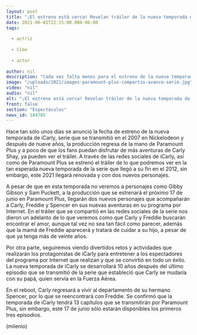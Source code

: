 ```yaml
---
layout: post
title: "¡El estreno está cerca! Revelan tráiler de la nueva temporada de 'iCarly'"
date: 2021-06-01T22:15:00.000-06:00
tags:
  
  - actriz
  
  - Cine
  
  - actor
  
author: nil
description: "Cada vez falta menos para el estreno de la nueva temporada de iCarly, es por eso que ya se estrenó el tráiler de la serie. "
image: "/uploads/2021/images-paramount-plus-compartio-avance-serie.jpg"
video: "nil"
audio: "nil"
alt: "¡El estreno está cerca! Revelan tráiler de la nueva temporada de 'iCarly'"
front: false
section: "Espectáculos"
news_id: 184785
---
```


Hace tan sólo unos días se anunció la fecha de estreno de la nueva temporada de iCarly, serie que se transmitió en el 2007 en Nickelodeon y después de nueve años, la producción regresa de la mano de Paramount Plus y a poco de que los fans puedan disfrutar de más aventuras de Carly Shay, ya pueden ver el tráiler. A través de las redes sociales de iCarly, así como de Paramount Plus se estrenó el tráiler de lo que podremos ver en la tan esperada nueva temporada de la serie que llegó a su fin en el 2012, sin embargo, este 2021 llegará renovada y con dos nuevos personajes. 

A pesar de que en esta temporada no veremos a personajes como Gibby Gibson y Sam Puckett, a la producción que se estrenará el próximo 17 de junio en Paramount Plus, llegarán dos nuevos personajes que acompañarán a Carly, Freddie y Spencer en sus nuevas aventuras en su programa por Internet. En el tráiler que se compartió en las redes sociales de la serie nos dieron un adelanto de lo que veremos como que Carly y Freddie buscarán encontrar el amor, aunque tal vez no sea tan fácil como parecer, además que la mamá de Freddie aparecerá y tratará de cuidar a su hijo, a pesar de que ya tenga más de veinte años.

Por otra parte, seguiremos viendo divertidos retos y actividades que realizarán los protagonistas de iCarly para entretener a los espectadores del programa por Internet que realizan y que se convirtió en todo un éxito. La nueva temporada de iCarly se desarrollará 10 años después del último episodio que se transmitió de la serie que estableció que Carly se mudaría con su papá, quien servía en la Fuerza Aérea. 

En el reboot, Carly regresará a vivir al departamento de su hermano Spencer, por lo que se reencontrará con Freddie. Se confirmó que la temporada de iCarly tendrá 13 capítulos que se transmitirán por Paramount Plus, sin embargo, este 17 de junio sólo estarán disponibles los primeros tres episodios.  


(milenio)